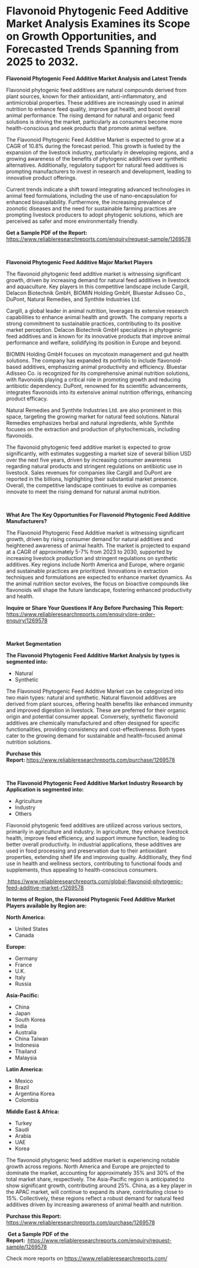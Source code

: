 <p><h1>Flavonoid Phytogenic Feed Additive Market Analysis Examines its Scope on Growth Opportunities, and Forecasted Trends Spanning from 2025 to 2032.</h1></p><p><strong>Flavonoid Phytogenic Feed Additive Market Analysis and Latest Trends</strong></p>
<p><p>Flavonoid phytogenic feed additives are natural compounds derived from plant sources, known for their antioxidant, anti-inflammatory, and antimicrobial properties. These additives are increasingly used in animal nutrition to enhance feed quality, improve gut health, and boost overall animal performance. The rising demand for natural and organic feed solutions is driving the market, particularly as consumers become more health-conscious and seek products that promote animal welfare.</p><p>The Flavonoid Phytogenic Feed Additive Market is expected to grow at a CAGR of 10.8% during the forecast period. This growth is fueled by the expansion of the livestock industry, particularly in developing regions, and a growing awareness of the benefits of phytogenic additives over synthetic alternatives. Additionally, regulatory support for natural feed additives is prompting manufacturers to invest in research and development, leading to innovative product offerings.</p><p>Current trends indicate a shift toward integrating advanced technologies in animal feed formulations, including the use of nano-encapsulation for enhanced bioavailability. Furthermore, the increasing prevalence of zoonotic diseases and the need for sustainable farming practices are prompting livestock producers to adopt phytogenic solutions, which are perceived as safer and more environmentally friendly.</p></p>
<p><strong>Get a Sample PDF of the Report:&nbsp;</strong> <a href="https://www.reliableresearchreports.com/enquiry/request-sample/1269578?utm_campaign=3111&utm_medium=2&utm_source=Github&utm_content=ia&utm_term=24032025&utm_id=flavonoid-phytogenic-feed-additive">https://www.reliableresearchreports.com/enquiry/request-sample/1269578</a></p>
<p>&nbsp;</p>
<p><strong>Flavonoid Phytogenic Feed Additive Major Market Players</strong></p>
<p><p>The flavonoid phytogenic feed additive market is witnessing significant growth, driven by increasing demand for natural feed additives in livestock and aquaculture. Key players in this competitive landscape include Cargill, Delacon Biotechnik GmbH, BIOMIN Holding GmbH, Bluestar Adisseo Co., DuPont, Natural Remedies, and Synthite Industries Ltd.</p><p>Cargill, a global leader in animal nutrition, leverages its extensive research capabilities to enhance animal health and growth. The company reports a strong commitment to sustainable practices, contributing to its positive market perception. Delacon Biotechnik GmbH specializes in phytogenic feed additives and is known for its innovative products that improve animal performance and welfare, solidifying its position in Europe and beyond.</p><p>BIOMIN Holding GmbH focuses on mycotoxin management and gut health solutions. The company has expanded its portfolio to include flavonoid-based additives, emphasizing animal productivity and efficiency. Bluestar Adisseo Co. is recognized for its comprehensive animal nutrition solutions, with flavonoids playing a critical role in promoting growth and reducing antibiotic dependency. DuPont, renowned for its scientific advancements, integrates flavonoids into its extensive animal nutrition offerings, enhancing product efficacy.</p><p>Natural Remedies and Synthite Industries Ltd. are also prominent in this space, targeting the growing market for natural feed solutions. Natural Remedies emphasizes herbal and natural ingredients, while Synthite focuses on the extraction and production of phytochemicals, including flavonoids.</p><p>The flavonoid phytogenic feed additive market is expected to grow significantly, with estimates suggesting a market size of several billion USD over the next five years, driven by increasing consumer awareness regarding natural products and stringent regulations on antibiotic use in livestock. Sales revenues for companies like Cargill and DuPont are reported in the billions, highlighting their substantial market presence. Overall, the competitive landscape continues to evolve as companies innovate to meet the rising demand for natural animal nutrition.</p></p>
<p>&nbsp;</p>
<p><strong>What Are The Key Opportunities For Flavonoid Phytogenic Feed Additive Manufacturers?</strong></p>
<p><p>The Flavonoid Phytogenic Feed Additive market is witnessing significant growth, driven by rising consumer demand for natural additives and heightened awareness of animal health. The market is projected to expand at a CAGR of approximately 5-7% from 2023 to 2030, supported by increasing livestock production and stringent regulations on synthetic additives. Key regions include North America and Europe, where organic and sustainable practices are prioritized. Innovations in extraction techniques and formulations are expected to enhance market dynamics. As the animal nutrition sector evolves, the focus on bioactive compounds like flavonoids will shape the future landscape, fostering enhanced productivity and health.</p></p>
<p><strong>Inquire or Share Your Questions If Any Before Purchasing This Report:</strong> <a href="https://www.reliableresearchreports.com/enquiry/pre-order-enquiry/1269578?utm_campaign=3111&utm_medium=2&utm_source=Github&utm_content=ia&utm_term=24032025&utm_id=flavonoid-phytogenic-feed-additive">https://www.reliableresearchreports.com/enquiry/pre-order-enquiry/1269578</a></p>
<p>&nbsp;</p>
<p><strong>Market Segmentation</strong></p>
<p><strong>The Flavonoid Phytogenic Feed Additive Market Analysis by types is segmented into:</strong></p>
<p><ul><li>Natural</li><li>Synthetic</li></ul></p>
<p><p>The Flavonoid Phytogenic Feed Additive Market can be categorized into two main types: natural and synthetic. Natural flavonoid additives are derived from plant sources, offering health benefits like enhanced immunity and improved digestion in livestock. These are preferred for their organic origin and potential consumer appeal. Conversely, synthetic flavonoid additives are chemically manufactured and often designed for specific functionalities, providing consistency and cost-effectiveness. Both types cater to the growing demand for sustainable and health-focused animal nutrition solutions.</p></p>
<p><strong>Purchase this Report:&nbsp;</strong><a href="https://www.reliableresearchreports.com/purchase/1269578?utm_campaign=3111&utm_medium=2&utm_source=Github&utm_content=ia&utm_term=24032025&utm_id=flavonoid-phytogenic-feed-additive">https://www.reliableresearchreports.com/purchase/1269578</a></p>
<p>&nbsp;</p>
<p><strong>The Flavonoid Phytogenic Feed Additive Market Industry Research by Application is segmented into:</strong></p>
<p><ul><li>Agriculture</li><li>Industry</li><li>Others</li></ul></p>
<p><p>Flavonoid phytogenic feed additives are utilized across various sectors, primarily in agriculture and industry. In agriculture, they enhance livestock health, improve feed efficiency, and support immune function, leading to better overall productivity. In industrial applications, these additives are used in food processing and preservation due to their antioxidant properties, extending shelf life and improving quality. Additionally, they find use in health and wellness sectors, contributing to functional foods and supplements, thus appealing to health-conscious consumers.</p></p>
<p><a href="https://www.reliableresearchreports.com/global-flavonoid-phytogenic-feed-additive-market-r1269578?utm_campaign=3111&utm_medium=2&utm_source=Github&utm_content=ia&utm_term=24032025&utm_id=flavonoid-phytogenic-feed-additive">&nbsp;https://www.reliableresearchreports.com/global-flavonoid-phytogenic-feed-additive-market-r1269578</a></p>
<p><strong>In terms of Region, the Flavonoid Phytogenic Feed Additive Market Players available by Region are:</strong></p>
<p>
    <p> <strong> North America: </strong>
        <ul>
            <li>United States</li>
            <li>Canada</li>
        </ul>
        </p> 
    <p> <strong> Europe: </strong>
        <ul>
            <li>Germany</li>
            <li>France</li>
            <li>U.K.</li>
            <li>Italy</li>
            <li>Russia</li>
        </ul>
        </p> 
    <p> <strong> Asia-Pacific: </strong>
        <ul>
            <li>China</li>
            <li>Japan</li>
            <li>South Korea</li>
            <li>India</li>
            <li>Australia</li>
            <li>China Taiwan</li>
            <li>Indonesia</li>
            <li>Thailand</li>
            <li>Malaysia</li>
        </ul>
        </p> 
    <p> <strong> Latin America: </strong>
        <ul>
            <li>Mexico</li>
            <li>Brazil</li>
            <li>Argentina Korea</li>
            <li>Colombia</li>
        </ul>
        </p> 
    <p> <strong> Middle East & Africa: </strong>
        <ul>
            <li>Turkey</li>
            <li>Saudi</li>
            <li>Arabia</li>
            <li>UAE</li>
            <li>Korea</li>
        </ul>
    </p>
    </p>
<p><p>The flavonoid phytogenic feed additive market is experiencing notable growth across regions. North America and Europe are projected to dominate the market, accounting for approximately 35% and 30% of the total market share, respectively. The Asia-Pacific region is anticipated to show significant growth, contributing around 25%. China, as a key player in the APAC market, will continue to expand its share, contributing close to 15%. Collectively, these regions reflect a robust demand for natural feed additives driven by increasing awareness of animal health and nutrition.</p></p>
<p><strong>Purchase this Report: </strong><a href="https://www.reliableresearchreports.com/purchase/1269578?utm_campaign=3111&utm_medium=2&utm_source=Github&utm_content=ia&utm_term=24032025&utm_id=flavonoid-phytogenic-feed-additive">https://www.reliableresearchreports.com/purchase/1269578</a></p>
<p>&nbsp;<strong>Get a Sample PDF of the Report:&nbsp;&nbsp;</strong><a href="https://www.reliableresearchreports.com/enquiry/request-sample/1269578?utm_campaign=3111&utm_medium=2&utm_source=Github&utm_content=ia&utm_term=24032025&utm_id=flavonoid-phytogenic-feed-additive">https://www.reliableresearchreports.com/enquiry/request-sample/1269578</a></p>
<p><strong></strong></p>
<p>Check more reports on <a href="https://www.reliableresearchreports.com/?utm_campaign=3111&utm_medium=2&utm_source=Github&utm_content=ia&utm_term=24032025&utm_id=flavonoid-phytogenic-feed-additive">https://www.reliableresearchreports.com/</a></p>